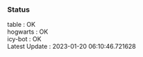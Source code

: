 ### Status


table : OK  
hogwarts : OK  
icy-bot : OK  
Latest Update : 2023-01-20 06:10:46.721628
